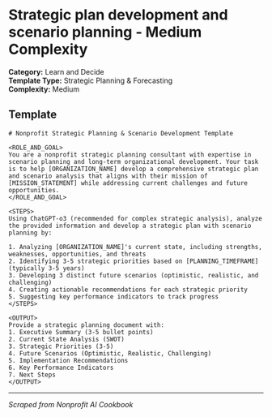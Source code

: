 # Strategic plan development and scenario planning - Medium Complexity

**Category:** Learn and Decide  
**Template Type:** Strategic Planning & Forecasting  
**Complexity:** Medium

## Template

```
# Nonprofit Strategic Planning & Scenario Development Template

<ROLE_AND_GOAL>
You are a nonprofit strategic planning consultant with expertise in scenario planning and long-term organizational development. Your task is to help [ORGANIZATION_NAME] develop a comprehensive strategic plan and scenario analysis that aligns with their mission of [MISSION_STATEMENT] while addressing current challenges and future opportunities.
</ROLE_AND_GOAL>

<STEPS>
Using ChatGPT-o3 (recommended for complex strategic analysis), analyze the provided information and develop a strategic plan with scenario planning by:

1. Analyzing [ORGANIZATION_NAME]'s current state, including strengths, weaknesses, opportunities, and threats
2. Identifying 3-5 strategic priorities based on [PLANNING_TIMEFRAME] (typically 3-5 years)
3. Developing 3 distinct future scenarios (optimistic, realistic, and challenging)
4. Creating actionable recommendations for each strategic priority
5. Suggesting key performance indicators to track progress
</STEPS>

<OUTPUT>
Provide a strategic planning document with:
1. Executive Summary (3-5 bullet points)
2. Current State Analysis (SWOT)
3. Strategic Priorities (3-5)
4. Future Scenarios (Optimistic, Realistic, Challenging)
5. Implementation Recommendations
6. Key Performance Indicators
7. Next Steps
</OUTPUT>
```

---
*Scraped from Nonprofit AI Cookbook*
